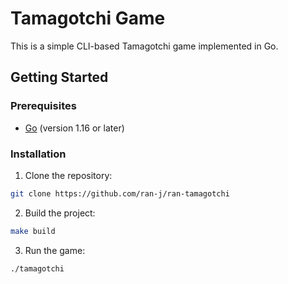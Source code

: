 # Tamagotchi Game

This is a simple CLI-based Tamagotchi game implemented in Go.

## Getting Started

### Prerequisites

- [Go](https://golang.org/dl/) (version 1.16 or later)

### Installation

1. Clone the repository:

```bash
git clone https://github.com/ran-j/ran-tamagotchi
```

2. Build the project:

```bash
make build
```

3. Run the game:

```bash
./tamagotchi
```
